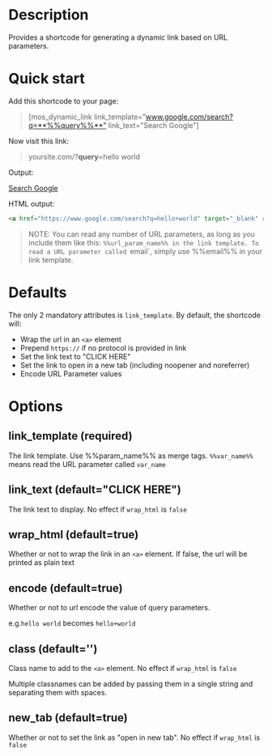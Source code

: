 # Description

Provides a shortcode for generating a dynamic link based on URL parameters.

# Quick start

Add this shortcode to your page:
> [mos_dynamic_link link_template=”www.google.com/search?q=**%%query%%**” link_text="Search Google"]

Now visit this link:

> yoursite.com/?**query**=hello world

Output:

<a href="https://www.google.com/search?q=hello+world" target="_blank" rel="noopener noreferrer">Search Google</a>

HTML output:

```html
<a href="https://www.google.com/search?q=hello+world" target="_blank" rel="noopener noreferrer">Search Google</a>
```

> NOTE: You can read any number of URL parameters, as long as you include them like this: `%%url_param_name%% in the link template. To read a URL parameter called `email`, simply use %%email%% in your link template.

# Defaults

The only 2 mandatory attributes is `link_template`. By default, the shortcode will:

- Wrap the url in an `<a>` element
- Prepend `https://` if no protocol is provided in link
- Set the link text to "CLICK HERE"
- Set the link to open in a new tab (including noopener and noreferrer)
- Encode URL Parameter values

# Options

## link_template (required)

The link template. Use %%param_name%% as merge tags. `%%var_name%%` means read the URL parameter called `var_name`

## link_text (default="CLICK HERE")

The link text to display. No effect if `wrap_html` is `false`

## wrap_html (default=true)

Whether or not to wrap the link in an `<a>` element. If false, the url will be printed as plain text


## encode (default=true)

Whether or not to url encode the value of query parameters.

e.g.`hello world` becomes `hello+world`

## class (default='')

Class name to add to the `<a>` element. No effect if `wrap_html` is `false`

Multiple classnames can be added by passing them in a single string and separating them with spaces.

## new_tab (default=true)

Whether or not to set the link as "open in new tab". No effect if `wrap_html` is `false`